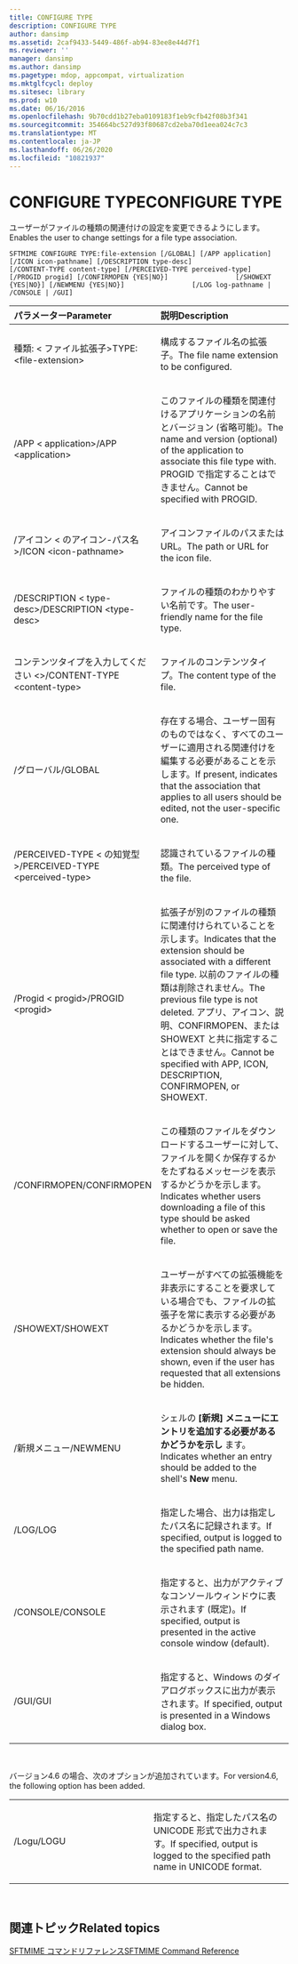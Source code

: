 ```yaml
---
title: CONFIGURE TYPE
description: CONFIGURE TYPE
author: dansimp
ms.assetid: 2caf9433-5449-486f-ab94-83ee8e44d7f1
ms.reviewer: ''
manager: dansimp
ms.author: dansimp
ms.pagetype: mdop, appcompat, virtualization
ms.mktglfcycl: deploy
ms.sitesec: library
ms.prod: w10
ms.date: 06/16/2016
ms.openlocfilehash: 9b70cdd1b27eba0109183f1eb9cfb42f08b3f341
ms.sourcegitcommit: 354664bc527d93f80687cd2eba70d1eea024c7c3
ms.translationtype: MT
ms.contentlocale: ja-JP
ms.lasthandoff: 06/26/2020
ms.locfileid: "10821937"
---
```

# <span data-ttu-id="0dc6e-103">CONFIGURE TYPE</span><span class="sxs-lookup"><span data-stu-id="0dc6e-103">CONFIGURE TYPE</span></span>


<span data-ttu-id="0dc6e-104">ユーザーがファイルの種類の関連付けの設定を変更できるようにします。</span><span class="sxs-lookup"><span data-stu-id="0dc6e-104">Enables the user to change settings for a file type association.</span></span>

`SFTMIME CONFIGURE TYPE:file-extension [/GLOBAL] [/APP application]                 [/ICON icon-pathname] [/DESCRIPTION type-desc]                 [/CONTENT-TYPE content-type] [/PERCEIVED-TYPE perceived-type]                 [/PROGID progid] [/CONFIRMOPEN {YES|NO}]                 [/SHOWEXT {YES|NO}] [/NEWMENU {YES|NO}]                 [/LOG log-pathname | /CONSOLE | /GUI]`

<table>
<colgroup>
<col width="50%" />
<col width="50%" />
</colgroup>
<thead>
<tr class="header">
<th align="left"><span data-ttu-id="0dc6e-105">パラメーター</span><span class="sxs-lookup"><span data-stu-id="0dc6e-105">Parameter</span></span></th>
<th align="left"><span data-ttu-id="0dc6e-106">説明</span><span class="sxs-lookup"><span data-stu-id="0dc6e-106">Description</span></span></th>
</tr>
</thead>
<tbody>
<tr class="odd">
<td align="left"><p><span data-ttu-id="0dc6e-107">種類: &lt; ファイル拡張子&gt;</span><span class="sxs-lookup"><span data-stu-id="0dc6e-107">TYPE:&lt;file-extension&gt;</span></span></p></td>
<td align="left"><p><span data-ttu-id="0dc6e-108">構成するファイル名の拡張子。</span><span class="sxs-lookup"><span data-stu-id="0dc6e-108">The file name extension to be configured.</span></span></p></td>
</tr>
<tr class="even">
<td align="left"><p><span data-ttu-id="0dc6e-109">/APP &lt; application&gt;</span><span class="sxs-lookup"><span data-stu-id="0dc6e-109">/APP &lt;application&gt;</span></span></p></td>
<td align="left"><p><span data-ttu-id="0dc6e-110">このファイルの種類を関連付けるアプリケーションの名前とバージョン (省略可能)。</span><span class="sxs-lookup"><span data-stu-id="0dc6e-110">The name and version (optional) of the application to associate this file type with.</span></span> <span data-ttu-id="0dc6e-111">PROGID で指定することはできません。</span><span class="sxs-lookup"><span data-stu-id="0dc6e-111">Cannot be specified with PROGID.</span></span></p></td>
</tr>
<tr class="odd">
<td align="left"><p><span data-ttu-id="0dc6e-112">/アイコン &lt; のアイコン-パス名&gt;</span><span class="sxs-lookup"><span data-stu-id="0dc6e-112">/ICON &lt;icon-pathname&gt;</span></span></p></td>
<td align="left"><p><span data-ttu-id="0dc6e-113">アイコンファイルのパスまたは URL。</span><span class="sxs-lookup"><span data-stu-id="0dc6e-113">The path or URL for the icon file.</span></span></p></td>
</tr>
<tr class="even">
<td align="left"><p><span data-ttu-id="0dc6e-114">/DESCRIPTION &lt; type-desc&gt;</span><span class="sxs-lookup"><span data-stu-id="0dc6e-114">/DESCRIPTION &lt;type-desc&gt;</span></span></p></td>
<td align="left"><p><span data-ttu-id="0dc6e-115">ファイルの種類のわかりやすい名前です。</span><span class="sxs-lookup"><span data-stu-id="0dc6e-115">The user-friendly name for the file type.</span></span></p></td>
</tr>
<tr class="odd">
<td align="left"><p><span data-ttu-id="0dc6e-116">コンテンツタイプを入力してください &lt;&gt;</span><span class="sxs-lookup"><span data-stu-id="0dc6e-116">/CONTENT-TYPE &lt;content-type&gt;</span></span></p></td>
<td align="left"><p><span data-ttu-id="0dc6e-117">ファイルのコンテンツタイプ。</span><span class="sxs-lookup"><span data-stu-id="0dc6e-117">The content type of the file.</span></span></p></td>
</tr>
<tr class="even">
<td align="left"><p><span data-ttu-id="0dc6e-118">/グローバル</span><span class="sxs-lookup"><span data-stu-id="0dc6e-118">/GLOBAL</span></span></p></td>
<td align="left"><p><span data-ttu-id="0dc6e-119">存在する場合、ユーザー固有のものではなく、すべてのユーザーに適用される関連付けを編集する必要があることを示します。</span><span class="sxs-lookup"><span data-stu-id="0dc6e-119">If present, indicates that the association that applies to all users should be edited, not the user-specific one.</span></span></p></td>
</tr>
<tr class="odd">
<td align="left"><p><span data-ttu-id="0dc6e-120">/PERCEIVED-TYPE &lt; の知覚型&gt;</span><span class="sxs-lookup"><span data-stu-id="0dc6e-120">/PERCEIVED-TYPE &lt;perceived-type&gt;</span></span></p></td>
<td align="left"><p><span data-ttu-id="0dc6e-121">認識されているファイルの種類。</span><span class="sxs-lookup"><span data-stu-id="0dc6e-121">The perceived type of the file.</span></span></p></td>
</tr>
<tr class="even">
<td align="left"><p><span data-ttu-id="0dc6e-122">/Progid &lt; progid&gt;</span><span class="sxs-lookup"><span data-stu-id="0dc6e-122">/PROGID &lt;progid&gt;</span></span></p></td>
<td align="left"><p><span data-ttu-id="0dc6e-123">拡張子が別のファイルの種類に関連付けられていることを示します。</span><span class="sxs-lookup"><span data-stu-id="0dc6e-123">Indicates that the extension should be associated with a different file type.</span></span> <span data-ttu-id="0dc6e-124">以前のファイルの種類は削除されません。</span><span class="sxs-lookup"><span data-stu-id="0dc6e-124">The previous file type is not deleted.</span></span> <span data-ttu-id="0dc6e-125">アプリ、アイコン、説明、CONFIRMOPEN、または SHOWEXT と共に指定することはできません。</span><span class="sxs-lookup"><span data-stu-id="0dc6e-125">Cannot be specified with APP, ICON, DESCRIPTION, CONFIRMOPEN, or SHOWEXT.</span></span></p></td>
</tr>
<tr class="odd">
<td align="left"><p><span data-ttu-id="0dc6e-126">/CONFIRMOPEN</span><span class="sxs-lookup"><span data-stu-id="0dc6e-126">/CONFIRMOPEN</span></span></p></td>
<td align="left"><p><span data-ttu-id="0dc6e-127">この種類のファイルをダウンロードするユーザーに対して、ファイルを開くか保存するかをたずねるメッセージを表示するかどうかを示します。</span><span class="sxs-lookup"><span data-stu-id="0dc6e-127">Indicates whether users downloading a file of this type should be asked whether to open or save the file.</span></span></p></td>
</tr>
<tr class="even">
<td align="left"><p><span data-ttu-id="0dc6e-128">/SHOWEXT</span><span class="sxs-lookup"><span data-stu-id="0dc6e-128">/SHOWEXT</span></span></p></td>
<td align="left"><p><span data-ttu-id="0dc6e-129">ユーザーがすべての拡張機能を非表示にすることを要求している場合でも、ファイルの拡張子を常に表示する必要があるかどうかを示します。</span><span class="sxs-lookup"><span data-stu-id="0dc6e-129">Indicates whether the file's extension should always be shown, even if the user has requested that all extensions be hidden.</span></span></p></td>
</tr>
<tr class="odd">
<td align="left"><p><span data-ttu-id="0dc6e-130">/新規メニュー</span><span class="sxs-lookup"><span data-stu-id="0dc6e-130">/NEWMENU</span></span></p></td>
<td align="left"><p><span data-ttu-id="0dc6e-131">シェルの <strong> [新規] メニューにエントリを追加する必要があるかどうかを示し </strong> ます。</span><span class="sxs-lookup"><span data-stu-id="0dc6e-131">Indicates whether an entry should be added to the shell's <strong>New</strong> menu.</span></span></p></td>
</tr>
<tr class="even">
<td align="left"><p><span data-ttu-id="0dc6e-132">/LOG</span><span class="sxs-lookup"><span data-stu-id="0dc6e-132">/LOG</span></span></p></td>
<td align="left"><p><span data-ttu-id="0dc6e-133">指定した場合、出力は指定したパス名に記録されます。</span><span class="sxs-lookup"><span data-stu-id="0dc6e-133">If specified, output is logged to the specified path name.</span></span></p></td>
</tr>
<tr class="odd">
<td align="left"><p><span data-ttu-id="0dc6e-134">/CONSOLE</span><span class="sxs-lookup"><span data-stu-id="0dc6e-134">/CONSOLE</span></span></p></td>
<td align="left"><p><span data-ttu-id="0dc6e-135">指定すると、出力がアクティブなコンソールウィンドウに表示されます (既定)。</span><span class="sxs-lookup"><span data-stu-id="0dc6e-135">If specified, output is presented in the active console window (default).</span></span></p></td>
</tr>
<tr class="even">
<td align="left"><p><span data-ttu-id="0dc6e-136">/GUI</span><span class="sxs-lookup"><span data-stu-id="0dc6e-136">/GUI</span></span></p></td>
<td align="left"><p><span data-ttu-id="0dc6e-137">指定すると、Windows のダイアログボックスに出力が表示されます。</span><span class="sxs-lookup"><span data-stu-id="0dc6e-137">If specified, output is presented in a Windows dialog box.</span></span></p></td>
</tr>
</tbody>
</table>

 

<span data-ttu-id="0dc6e-138">バージョン4.6 の場合、次のオプションが追加されています。</span><span class="sxs-lookup"><span data-stu-id="0dc6e-138">For version4.6, the following option has been added.</span></span>

<table>
<colgroup>
<col width="50%" />
<col width="50%" />
</colgroup>
<tbody>
<tr class="odd">
<td align="left"><p><span data-ttu-id="0dc6e-139">/Logu</span><span class="sxs-lookup"><span data-stu-id="0dc6e-139">/LOGU</span></span></p></td>
<td align="left"><p><span data-ttu-id="0dc6e-140">指定すると、指定したパス名の UNICODE 形式で出力されます。</span><span class="sxs-lookup"><span data-stu-id="0dc6e-140">If specified, output is logged to the specified path name in UNICODE format.</span></span></p></td>
</tr>
</tbody>
</table>

 

## <span data-ttu-id="0dc6e-141">関連トピック</span><span class="sxs-lookup"><span data-stu-id="0dc6e-141">Related topics</span></span>


[<span data-ttu-id="0dc6e-142">SFTMIME コマンドリファレンス</span><span class="sxs-lookup"><span data-stu-id="0dc6e-142">SFTMIME Command Reference</span></span>](sftmime--command-reference.md)

 

 






